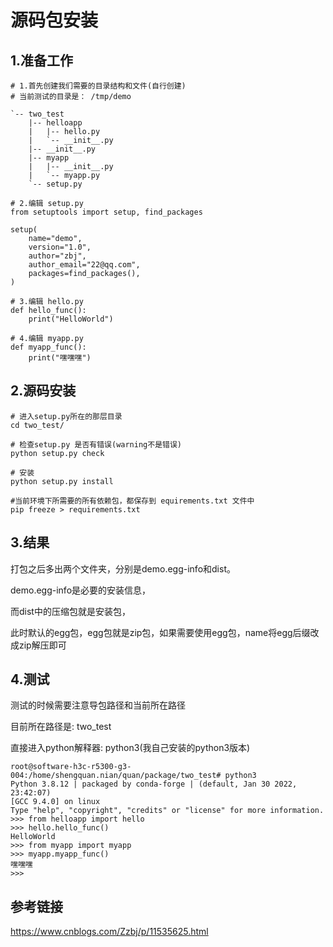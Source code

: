 # 源码包安装

## 1.准备工作
```
# 1.首先创建我们需要的目录结构和文件(自行创建)
# 当前测试的目录是： /tmp/demo

`-- two_test
    |-- helloapp
    |   |-- hello.py
    |   `-- __init__.py
    |-- __init__.py
    |-- myapp
    |   |-- __init__.py
    |   `-- myapp.py
    `-- setup.py

# 2.编辑 setup.py
from setuptools import setup, find_packages

setup(
    name="demo",
    version="1.0",
    author="zbj",
    author_email="22@qq.com",
    packages=find_packages(),
)

# 3.编辑 hello.py
def hello_func():
    print("HelloWorld")

# 4.编辑 myapp.py
def myapp_func():
    print("嘿嘿嘿")
```

## 2.源码安装
```
# 进入setup.py所在的那层目录
cd two_test/

# 检查setup.py 是否有错误(warning不是错误)
python setup.py check

# 安装
python setup.py install

#当前环境下所需要的所有依赖包，都保存到 equirements.txt 文件中
pip freeze > requirements.txt
```

## 3.结果

打包之后多出两个文件夹，分别是demo.egg-info和dist。

demo.egg-info是必要的安装信息，

而dist中的压缩包就是安装包，

此时默认的egg包，egg包就是zip包，如果需要使用egg包，name将egg后缀改成zip解压即可

## 4.测试

测试的时候需要注意导包路径和当前所在路径

目前所在路径是: two_test

直接进入python解释器: python3(我自己安装的python3版本)

```
root@software-h3c-r5300-g3-004:/home/shengquan.nian/quan/package/two_test# python3
Python 3.8.12 | packaged by conda-forge | (default, Jan 30 2022, 23:42:07) 
[GCC 9.4.0] on linux
Type "help", "copyright", "credits" or "license" for more information.
>>> from helloapp import hello
>>> hello.hello_func()
HelloWorld
>>> from myapp import myapp
>>> myapp.myapp_func()
嘿嘿嘿
>>> 
```

## 参考链接
https://www.cnblogs.com/Zzbj/p/11535625.html